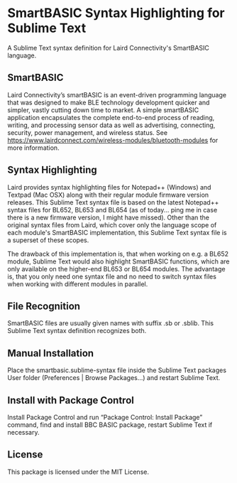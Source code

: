 # SmartBASIC Syntax Highlighting for Sublime Text
A Sublime Text syntax definition for Laird Connectivity's SmartBASIC language.

## SmartBASIC
Laird Connectivity’s smartBASIC is an event-driven programming language that was designed to make BLE technology development quicker and simpler, vastly cutting down time to market. A simple smartBASIC application encapsulates the complete end-to-end process of reading, writing, and processing sensor data as well as advertising, connecting, security, power management, and wireless status. See https://www.lairdconnect.com/wireless-modules/bluetooth-modules for more information.

## Syntax Highlighting
Laird provides syntax highlighting files for Notepad++ (Windows) and Textpad (Mac OSX) along with their regular module firmware version releases. This Sublime Text syntax file is based on the latest Notepad++ syntax files for BL652, BL653 and BL654 (as of today... ping me in case there is a new firmware version, I might have missed). Other than the original syntax files from Laird, which cover only the language scope of each module's SmartBASIC implementation, this Sublime Text syntax file is a superset of these scopes.

The drawback of this implementation is, that when working on e.g. a BL652 module, Sublime Text would also highlight SmartBASIC functions, which are only available on the higher-end BL653 or BL654 modules. The advantage is, that you only need one syntax file and no need to switch syntax files when working with different modules in parallel.

## File Recognition
SmartBASIC files are usually given names with suffix .sb or .sblib. This Sublime Text syntax definition recognizes both.

## Manual Installation
Place the smartbasic.sublime-syntax file inside the Sublime Text packages User folder (Preferences | Browse Packages...) and restart Sublime Text.

## Install with Package Control
Install Package Control and run “Package Control: Install Package” command, find and install BBC BASIC package, restart Sublime Text if necessary.

## License
This package is licensed under the MIT License.
